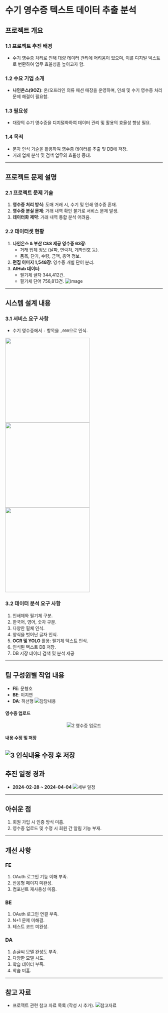 # 수기 영수증 텍스트 데이터 추출 분석

## 프로젝트 개요

### 1.1 프로젝트 추진 배경
- 수기 영수증 처리로 인해 대량 데이터 관리에 어려움이 있으며, 이를 디지털 텍스트로 변환하여 업무 효율성을 높이고자 함.

### 1.2 수요 기업 소개
- **나인온스(9OZ)**: 온/오프라인 의류 패션 매장을 운영하며, 인쇄 및 수기 영수증 처리 문제 해결이 필요함.

### 1.3 필요성
- 대량의 수기 영수증을 디지털화하여 데이터 관리 및 활용의 효율성 향상 필요.

### 1.4 목적
- 문자 인식 기술을 활용하여 영수증 데이터를 추출 및 DB에 저장.
- 거래 업체 분석 및 검색 업무의 효율성 증대.

---

## 프로젝트 문제 설명

### 2.1 프로젝트 문제 기술
1. **영수증 처리 방식**: 도매 거래 시, 수기 및 인쇄 영수증 혼재.
2. **영수증 분실 문제**: 거래 내역 확인 불가로 서비스 문제 발생.
3. **데이터화 제약**: 거래 내역 통합 분석 어려움.

### 2.2 데이터셋 현황
1. **나인온스 & 부산 C&S 제공 영수증 63장**:
   - 거래 업체 정보 (날짜, 연락처, 계좌번호 등).
   - 품목, 단가, 수량, 금액, 총액 정보.
2. **편집 이미지 1,548장**: 영수증 개별 단어 분리.
3. **AIHub 데이터**:
   - 필기체 글자 344,412건.
   - 필기체 단어 756,813건.
![image](https://github.com/user-attachments/assets/7b8d7a13-c85d-4a8c-a9a8-944d910edf7f)

---

## 시스템 설계 내용

### 3.1 서비스 요구 사항
- 수기 영수증에서 `-` 항목을 `,000`으로 인식.
<img src="https://github.com/user-attachments/assets/365b9d1e-39df-404f-9ac3-0c8c9d0b4466" width="270">
<img src="https://github.com/user-attachments/assets/e27f9cd9-d191-4cc6-b2d0-d33990c65f7d" width="270">
<img src="https://github.com/user-attachments/assets/453f0378-bf98-4eda-9b5f-4dd2adf02829" width="270">

### 3.2 데이터 분석 요구 사항
1. 인쇄체와 필기체 구분.
2. 한국어, 영어, 숫자 구분.
3. 다양한 필체 인식.
4. 양식을 벗어난 글자 인식.
5. **OCR 및 YOLO** 활용: 필기체 텍스트 인식.
6. 인식된 텍스트 DB 저장.
7. DB 저장 데이터 검색 및 분석 제공
---
## 팀 구성원별 작업 내용
- **FE**: 문형호
- **BE**: 이지연
- **DA**: 허선행
![담당내용](https://github.com/user-attachments/assets/c69c615b-923b-4834-ae7f-d96571efa84d)

#### 영수증 업로드
<p align="center">
  <img src="https://github.com/user-attachments/assets/c8513bda-3f8a-4627-a19d-0bc04205185b" alt="2 영수증 업로드">
</p>

#### 내용 수정 및 저장
![3 인식내용 수정 후 저장](https://github.com/user-attachments/assets/7691e743-b0d8-4bcd-b054-af55e1c537c1)
---

## 추진 일정 경과
- **2024-02-28 ~ 2024-04-04**
![세부 일정](https://github.com/user-attachments/assets/093dba05-0191-42a4-8caa-b9ad1b6d43ee)
---

## 아쉬운 점
1. 회원 가입 시 인증 방식 미흡.
2. 영수증 업로드 및 수정 시 회원 간 알림 기능 부재.

---

## 개선 사항

### FE
1. OAuth 로그인 기능 이해 부족.
2. 반응형 페이지 미완성.
3. 컴포넌트 재사용성 미흡.

### BE
1. OAuth 로그인 연결 부족.
2. N+1 문제 미해결.
3. 테스트 코드 미완성.

### DA
1. 손글씨 모델 완성도 부족.
2. 다양한 모델 시도.
3. 학습 데이터 부족.
4. 학습 미흡.

---

## 참고 자료
- 프로젝트 관련 참고 자료 목록 (작성 시 추가).
![참고자료](https://github.com/user-attachments/assets/ed598933-1e2e-46bd-af94-f453dc549740)
